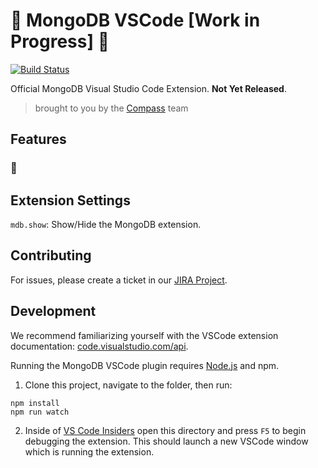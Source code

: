 # :construction: MongoDB VSCode [Work in Progress] :construction:

[![Build Status](https://dev.azure.com/team-compass/team-compass/_apis/build/status/mongodb-js.vscode?branchName=master)](https://dev.azure.com/team-compass/team-compass/_build/latest?definitionId=4&branchName=master)

Official MongoDB Visual Studio Code Extension. **Not Yet Released**.

> brought to you by the [Compass](https://github.com/mongodb-js/compass) team

## Features

### :construction:

## Extension Settings

`mdb.show`: Show/Hide the MongoDB extension.

## Contributing

For issues, please create a ticket in our [JIRA
Project](https://jira.mongodb.org/browse/VSCODE).

## Development

We recommend familiarizing yourself with the VSCode extension documentation:
[code.visualstudio.com/api](https://code.visualstudio.com/api).

Running the MongoDB VSCode plugin requires [Node.js](https://nodejs.org) and npm.

1. Clone this project, navigate to the folder, then run:
```shell
npm install
npm run watch
```

2. Inside of [VS Code Insiders](https://code.visualstudio.com/insiders/) open this directory and press `F5` to begin debugging the extension. This should launch a new VSCode window which is running the extension.
